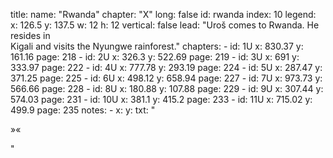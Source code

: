 title: 
    name: "Rwanda"
    chapter: "X"
    long: false
id: rwanda
index: 10
legend:
    x: 126.5 
    y: 137.5
    w: 12 
    h: 12
vertical: false
lead: "Uroš comes to Rwanda. He resides in <br>Kigali and visits the Nyungwe rainforest."
chapters: 
    - id: 1U
      x: 830.37
      y: 161.16
      page: 218
    - id: 2U
      x: 326.3
      y: 522.69
      page: 219
    - id: 3U
      x: 691
      y: 333.97
      page: 222
    - id: 4U
      x: 777.78
      y: 293.19
      page: 224
    - id: 5U
      x: 287.47
      y: 371.25
      page: 225
    - id: 6U
      x: 498.12
      y: 658.94
      page: 227
    - id: 7U
      x: 973.73
      y: 566.66
      page: 228
    - id: 8U
      x: 180.88
      y: 107.88
      page: 229
    - id: 9U
      x: 307.44
      y: 574.03
      page: 231
    - id: 10U
      x: 381.1
      y: 415.2 
      page: 233
    - id: 11U
      x: 715.02
      y: 499.9
      page: 235
notes: 
    - x: 
      y: 
      txt: "<p></p>
<p></p>
<p>»«</p>"